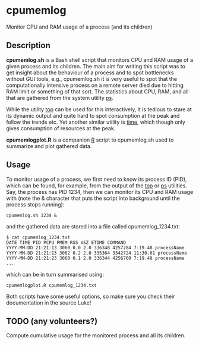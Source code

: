 # cpumemlog
Monitor CPU and RAM usage of a process (and its children)

## Description

**cpumemlog.sh** is a Bash shell script that monitors CPU and RAM usage of a given
process and its children. The main aim for writing this script was to get insight
about the behaviour of a process and to spot bottlenecks without GUI tools, e.g.,
cpumemlog.sh it is very useful to spot that the computationally intensive process
on a remote server died due to hitting RAM limit or something of that sort. The
statistics about CPU, RAM, and all that are gathered from the system utility
[ps](http://man7.org/linux/man-pages/man1/ps.1.html).

While the utility [top](http://www.unixtop.org) can be used for this interactively,
it is tedious to stare at its dynamic output and quite hard to spot consumption at
the peak and follow the trends etc. Yet another similar utility is [time](http://man7.org/linux/man-pages/man1/time.1.html), which though only gives
consumption of resources at the peak.

**cpumemlogplot.R** is a companion [R](http://www.r-project.org) script to cpumemlog.sh
used to summarize and plot gathered data.

## Usage

To monitor usage of a process, we first need to know its process ID (PID), which
can be found, for example, from the output of the [top](http://www.unixtop.org) or [ps](http://man7.org/linux/man-pages/man1/ps.1.html) utilities. Say, the process
has PID 1234, then we can monitor its CPU and RAM usage with (note the & character
that puts the script into background until the process stops running):

```shell
cpumemlog.sh 1234 &
```

and the gathered data are stored into a file called cpumemlog_1234.txt:

```shell
$ cat cpumemlog_1234.txt
DATE TIME PID PCPU PMEM RSS VSZ ETIME COMMAND
YYYY-MM-DD 21:21:13 3060 0.0 2.0 336348 4257284 7:19.48 processName
YYYY-MM-DD 21:21:13 3062 0.2 2.0 335364 3342724 11:30.61 processName
YYYY-MM-DD 21:21:23 3060 0.1 2.0 336344 4256760 7:19.48 processName
...
```

which can be in turn summarised using:

```shell
cpumemlogplot.R cpumemlog_1234.txt
```

Both scripts have some useful options, so make sure you check their
documentation in the source Luke!

## TODO (any volunteers?)

Compute cumulative usage for the monitored process and all its children.
